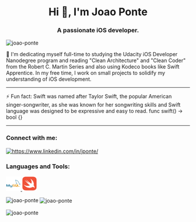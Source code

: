 <h1 align="center">Hi 👋, I'm Joao Ponte</h1>
<h3 align="center">A passionate iOS developer.</h3>

<p align="left"> <img src="https://komarev.com/ghpvc/?username=joao-ponte&label=Profile%20views&color=0e75b6&style=flat" alt="joao-ponte" /> </p>


🌱 I'm dedicating myself full-time to studying the Udacity iOS Developer Nanodegree program and reading "Clean Architecture" and "Clean Coder" from the Robert C. Martin Series and also using Kodeco books like Swift Apprentice. In my free time, I work on small projects to solidify my understanding of iOS development.

***


⚡ Fun fact: Swift was named after Taylor Swift, the popular American singer-songwriter, as she was known for her songwriting skills and Swift language was designed to be expressive and easy to read. func swift() -> bool {}

***

<h3 align="left">Connect with me:</h3>
<p align="left">
<a href="https://linkedin.com/in/https://www.linkedin.com/in/jponte/" target="blank"><img align="center" src="https://raw.githubusercontent.com/rahuldkjain/github-profile-readme-generator/master/src/images/icons/Social/linked-in-alt.svg" alt="https://www.linkedin.com/in/jponte/" height="30" width="40" /></a>
</p>

<h3 align="left">Languages and Tools:</h3>
<p align="left"> <a href="https://www.mysql.com/" target="_blank" rel="noreferrer"> <img src="https://raw.githubusercontent.com/devicons/devicon/master/icons/mysql/mysql-original-wordmark.svg" alt="mysql" width="40" height="40"/> </a> <a href="https://developer.apple.com/swift/" target="_blank" rel="noreferrer"> <img src="https://raw.githubusercontent.com/devicons/devicon/master/icons/swift/swift-original.svg" alt="swift" width="40" height="40"/> </a> </p>

<p><img align="left" src="https://github-readme-stats.vercel.app/api/top-langs?username=joao-ponte&show_icons=true&locale=en&layout=compact" alt="joao-ponte" /></p>

<p>&nbsp;<img align="center" src="https://github-readme-stats.vercel.app/api?username=joao-ponte&show_icons=true&locale=en" alt="joao-ponte" /></p>

<p><img align="center" src="https://github-readme-streak-stats.herokuapp.com/?user=joao-ponte&" alt="joao-ponte" /></p>
